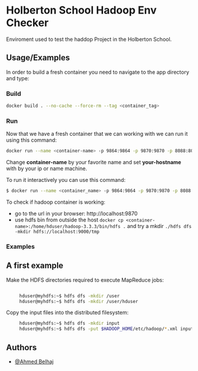 # Holberton School Hadoop Env Checker

Enviroment used to test the haddop Project in the Holberton School. 


## Usage/Examples

In order to build a fresh container you need to navigate to the app directory and type:
### Build
```bash
docker build . --no-cache --force-rm --tag <container_tag>
```

### Run
Now that we have a fresh container that we can working with we can run it using this command:
```bash
docker run --name <container-name> -p 9864:9864 -p 9870:9870 -p 8088:8088 -p 9000:9000 --hostname <your-hostname> hadoop
```
Change **container-name** by your favorite name and set **your-hostname** with by your ip or name machine.

To run it interactively you can use this command:
```bash
$ docker run --name <container_name> -p 9864:9864 -p 9870:9870 -p 8088:8088 -p 9000:9000 --hostname <hostname>  -it --entrypoint /bin/bash <image_name> 
```


To check if hadoop container is working:

- go to the url in your browser: http://localhost:9870
- use hdfs bin from outside the host `docker cp <container-name>:/home/hduser/hadoop-3.3.3/bin/hdfs .` and try a mkdir `./hdfs dfs -mkdir hdfs://localhost:9000/tmp`

### Examples

## A first example

Make the HDFS directories required to execute MapReduce jobs:
```bash

     hduser@myhdfs:~$ hdfs dfs -mkdir /user
     hduser@myhdfs:~$ hdfs dfs -mkdir /user/hduser
```

Copy the input files into the distributed filesystem:
```bash      
     hduser@myhdfs:~$ hdfs dfs -mkdir input
     hduser@myhdfs:~$ hdfs dfs -put $HADOOP_HOME/etc/hadoop/*.xml input

```


## Authors

- [@Ahmed Belhaj](https://github.com/Theemiss)
